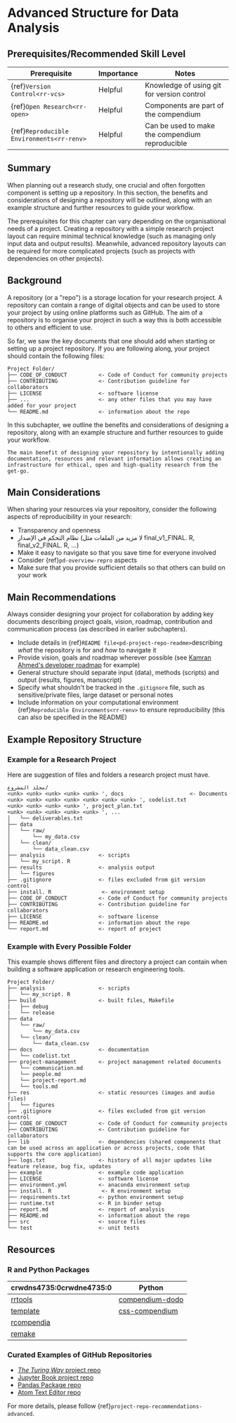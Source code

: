 # Advanced Structure for Data Analysis

## Prerequisites/Recommended Skill Level

| Prerequisite                                    | Importance | Notes                                           |
| ----------------------------------------------- | ---------- | ----------------------------------------------- |
| {ref}`Version Control<rr-vcs>`            | Helpful    | Knowledge of using git for version control      |
| {ref}`Open Research<rr-open>`             | Helpful    | Components are part of the compendium           |
| {ref}`Reproducible Environments<rr-renv>` | Helpful    | Can be used to make the compendium reproducible |

## Summary

When planning out a research study, one crucial and often forgotten component is setting up a repository. In this section, the benefits and considerations of designing a repository will be outlined, along with an example structure and further resources to guide your workflow.

The prerequisites for this chapter can vary depending on the organisational needs of a project. Creating a repository with a simple research project layout can require minimal technical knowledge (such as managing only input data and output results). Meanwhile, advanced repository layouts can be required for more complicated projects (such as projects with dependencies on other projects).

## Background

A repository (or a "repo") is a storage location for your research project. A repository can contain a range of digital objects and can be used to store your project by using online platforms such as GitHub. The aim of a repository is to organise your project in such a way this is both accessible to others and efficient to use.

So far, we saw the key documents that one should add when starting or setting up a project repository. If you are following along, your project should contain the following files:

```
Project Folder/
├── CODE_OF_CONDUCT          <- Code of Conduct for community projects
├── CONTRIBUTING             <- Contribution guideline for collaborators
├── LICENSE                  <- software license
├── ...                      <- any other files that you may have added for your project
└── README.md                <- information about the repo
```

In this subchapter, we outline the benefits and considerations of designing a repository, along with an example structure and further resources to guide your workflow.

```{note}
The main benefit of designing your repository by intentionally adding documentation, resources and relevant information allows creating an infrastructure for ethical, open and high-quality research from the get-go.
```

## Main Considerations

When sharing your resources via your repository, consider the following aspects of reproducibility in your research:

- Transparency and openness
- نظام التحكم في الإصدار (لا مزيد من الملفات مثل final_v1_FINAL. R, final_v2_FINAL. R, ...)
- Make it easy to navigate so that you save time for everyone involved
- Consider {ref}`pd-overview-repro` aspects
- Make sure that you provide sufficient details so that others can build on your work

## Main Recommendations

Always consider designing your project for collaboration by adding key documents describing project goals, vision, roadmap, contribution and communication process (as described in earlier subchapters).
- Include details in {ref}`README file<pd-project-repo-readme>`describing _what_ the repository is for and _how_ to navigate it
- Provide vision, goals and roadmap wherever possible (see [Kamran Ahmed's developer roadmap](https://github.com/kamranahmedse/developer-roadmap) for example)
- General structure should separate input (data), methods (scripts) and output (results, figures, manuscript)
- Specify what shouldn't be tracked in the `.gitignore` file, such as sensitive/private files, large dataset or personal notes
- Include information on your computational environment {ref}`Reproducible Environments<rr-renv>` to ensure reproducibility (this can also be specified in the README)

## Example Repository Structure

### Example for a Research Project

Here are suggestion of files and folders a research project must have.

```
مجلد المشروع/
<unk> <unk> <unk> <unk> <unk> ', docs                     <- Documents
<unk> <unk> <unk> <unk> <unk> <unk> <unk> ', codelist.txt 
<unk> <unk> <unk> <unk> ', project_plan.txt
<unk> <unk> <unk> <unk> <unk> ', ...
│   └── deliverables.txt
├── data
│   └── raw/
│       └── my_data.csv
│   └── clean/
│       └── data_clean.csv
├── analysis                 <- scripts
│   └── my_script. R
├── results                  <- analysis output     
│   └── figures
├── .gitignore               <- files excluded from git version control 
├── install. R                <- environment setup
├── CODE_OF_CONDUCT          <- Code of Conduct for community projects
├── CONTRIBUTING             <- Contribution guideline for collaborators
├── LICENSE                  <- software license
├── README.md                <- information about the repo
└── report.md                <- report of project
```

### Example with Every Possible Folder

This example shows different files and directory a project can contain when building a software application or research engineering tools.

```
Project Folder/                        
├── analysis                 <- scripts
│   └── my_script. R
├── build                    <- built files, Makefile
|   ├── debug
|   └── release
├── data
│   └── raw/
│       └── my_data.csv
│   └── clean/
│       └── data_clean.csv
├── docs                     <- documentation
│   └── codelist.txt 
├── project-management       <- project management related documents
│   └── communication.md
│   └── people.md
│   └── project-report.md
│   └── tools.md
├── res                      <- static resources (images and audio files)
│   └── figures
├── .gitignore               <- files excluded from git version control 
├── CODE_OF_CONDUCT          <- Code of Conduct for community projects
├── CONTRIBUTING             <- Contribution guideline for collaborators
├── lib                      <- dependencies (shared components that can be used across an application or across projects, code that supports the core application)
├── logs.txt                 <- history of all major updates like feature release, bug fix, updates
├── example                  <- example code application
├── LICENSE                  <- software license
├── environment.yml          <- anaconda environment setup   
├── install. R                <- R environment setup
├── requirements.txt         <- python environment setup
├── runtime.txt              <- R in binder setup
├── report.md                <- report of analysis
├── README.md                <- information about the repo
├── src                      <- source files
└── test                     <- unit tests  
```

## Resources

### R and Python Packages

| crwdns4735:0crwdne4735:0                                          | Python                                                       |
| ----------------------------------------------------------------- | ------------------------------------------------------------ |
| [rrtools](https://annakrystalli.me/rrresearch/10_compendium.html) | [compendium-dodo](https://pypi.org/project/compendium-dodo/) |
| [template](https://github.com/Pakillo/template)                   | [css-compendium](https://pypi.org/project/ccs-compendium/)   |
| [rcompendia](https://github.com/FRBCesab/rcompendium)             |                                                              |
| [remake](https://github.com/richfitz/remake)                      |                                                              |

### Curated Examples of GitHub Repositories

- [_The Turing Way_ project repo](https://github.com/alan-turing-institute/the-turing-way)
- [Jupyter Book project repo](https://github.com/executablebooks/jupyter-book)
- [Pandas Package repo](https://github.com/pandas-dev/pandas)
- [Atom Text Editor repo](https://github.com/atom/atom)

For more details, please follow {ref}`project-repo-recommendations-advanced`.
